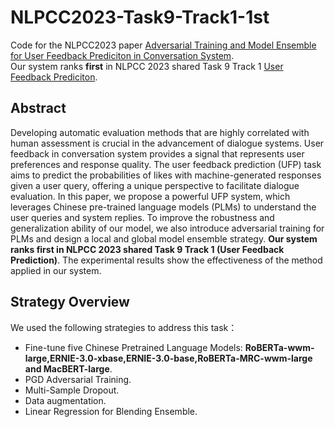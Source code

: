 # NLPCC2023-Task9-Track1-1st
Code for the NLPCC2023 paper [Adversarial Training and Model Ensemble for User Feedback Prediciton in Conversation System](https://link.springer.com/chapter/10.1007/978-3-031-44699-3_33).  
Our system ranks **first** in NLPCC 2023 shared Task 9 Track 1 [User Feedback Prediciton](https://github.com/XiaoMi/nlpcc-2023-shared-task-9).
## Abstract
Developing automatic evaluation methods that are highly correlated with human assessment is crucial in the advancement of dialogue systems. User feedback in conversation system provides a signal that represents user preferences and response quality. The user feedback prediction (UFP) task aims to predict the probabilities of likes with machine-generated responses given a user query, offering a unique perspective to facilitate dialogue evaluation. In this paper, we propose a powerful UFP system, which leverages Chinese pre-trained language models (PLMs) to understand the user queries and system replies. To improve the robustness and generalization ability of our model, we also introduce adversarial training for PLMs and design a local and global model ensemble strategy. **Our system ranks first in NLPCC 2023 shared Task 9 Track 1 (User Feedback Prediction)**. The experimental results show the effectiveness of the method applied in our system.
## Strategy Overview
We used the following strategies to address this task：
* Fine-tune five Chinese Pretrained Language Models: **RoBERTa-wwm-large,ERNIE-3.0-xbase,ERNIE-3.0-base,RoBERTa-MRC-wwm-large and MacBERT-large**.
* PGD Adversarial Training.
* Multi-Sample Dropout.
* Data augmentation.
* Linear Regression for Blending Ensemble.
